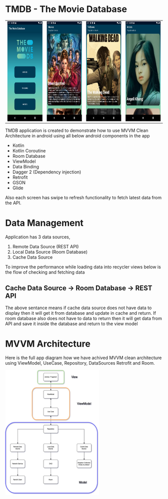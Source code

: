 # TMDB - The Movie Database
<table>
<tr>
  <td><img src='/Screenshots/Screenshot1.png' width="180" height="320"/></td>
  <td><img src='/Screenshots/Screenshot2.png' width="180" height="320"/></td>
  <td><img src='/Screenshots/Screenshot3.png' width="180" height="320"/></td>
  <td><img src='/Screenshots/Screenshot4.png' width="180" height="320"/></td>
</tr>
  </table>

TMDB application is created to demonstrate how to use MVVM Clean Architecture in android using all below android components in the app

* Kotlin
* Kotlin Coroutine
* Room Database
* ViewModel
* Data Binding
* Dagger 2 (Dependency injection)
* Retrofit
* GSON
* Glide

Also each screen has swipe to refresh functionality to fetch latest data from the API.

# Data Management

Application has 3 data sources,

1. Remote Data Source (REST API)
2. Local Data Source (Room Database)
3. Cache Data Source

To improve the performance while loading data into recycler views below is the flow of checking and fetching data

## Cache Data Source -> Room Database -> REST API

The above sentance means if cache data source does not have data to display then it will get it from database and update in cache and return. If room database also does not have to data to return then it will get data from API and save it inside the database and return to the view model

# MVVM Architecture

Here is the full app diagram how we have achived MVVM clean architecture using ViewModel, UseCase, Repository, DataSources Retrofit and Room.

<img src='MVVM.jpeg' width="300" height="400"/>


